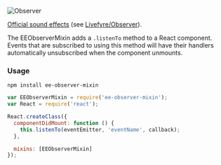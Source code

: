 ![Observer](http://wiki.teamliquid.net/starcraft/images2/d/d3/Observer.png)

[Official sound effects](https://www.youtube.com/watch?v=2e0CRuS14ho) (see [Livefyre/Observer](https://github.com/Livefyre/Observer)).

The EEObserverMixin adds a `.listenTo` method to a React component. Events that are subscribed to using this method will have their handlers automatically unsubscribed when the component unmounts.

### Usage

`npm install ee-observer-mixin`

```js
var EEObserverMixin = require('ee-observer-mixin');
var React = require('react');

React.createClass({
  componentDidMount: function () {
    this.listenTo(eventEmitter, 'eventName', callback);
  },

  mixins: [EEObserverMixin]
});
```
